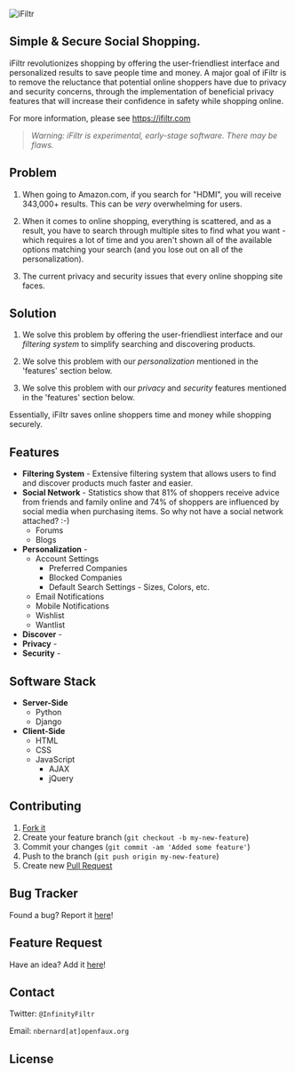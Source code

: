 ![iFiltr](https://raw.github.com/ifiltr/ifiltr/master/ifiltr_site/static/images/logos/original/logo-large.png?token=5732914__eyJzY29wZSI6IlJhd0Jsb2I6aWZpbHRyL2lmaWx0ci9tYXN0ZXIvaWZpbHRyX3NpdGUvc3RhdGljL2ltYWdlcy9sb2dvcy9vcmlnaW5hbC9sb2dvLWxhcmdlLnBuZyIsImV4cGlyZXMiOjEzODc5MTI0MzF9--59f5c1bbb3976228c2241711b4fdf00cdd35d5a5)

## Simple & Secure Social Shopping.

iFiltr revolutionizes shopping by offering the user-friendliest interface and personalized results to save people time and money. A major goal of iFiltr is to remove the reluctance that potential online shoppers have due to privacy and security concerns, through the implementation of beneficial privacy features that will increase their confidence in safety while shopping online.

For more information, please see https://ifiltr.com

> _Warning: iFiltr is experimental, early-stage software. There may be flaws._

## Problem

1. When going to Amazon.com, if you search for "HDMI", you will receive 343,000+ results. This can be _very_ overwhelming for users.

2. When it comes to online shopping, everything is scattered, and as a result, you have to search through multiple sites to find what you want - which requires a lot of time and you aren't shown all of the available options matching your search (and you lose out on all of the personalization).

3. The current privacy and security issues that every online shopping site faces.

## Solution

1. We solve this problem by offering the user-friendliest interface and our _filtering system_ to simplify searching and discovering products. 

2. We solve this problem with our _personalization_ mentioned in the 'features' section below.

3. We solve this problem with our _privacy_ and _security_ features mentioned in the 'features' section below.

Essentially, iFiltr saves online shoppers time and money while shopping securely. 

## Features

* **Filtering System** - Extensive filtering system that allows users to find and discover products much faster and easier. 
* **Social Network** - Statistics show that 81% of shoppers receive advice from friends and family online and 74% of shoppers are influenced by social media when purchasing items. So why not have a social network attached? :-)
    * Forums
    * Blogs
* **Personalization** - 
    * Account Settings
      * Preferred Companies
      * Blocked Companies
      * Default Search Settings - Sizes, Colors, etc.
    * Email Notifications
    * Mobile Notifications
    * Wishlist
    * Wantlist
* **Discover** -
* **Privacy** -
* **Security** - 

## Software Stack

* **Server-Side**
    * Python
    * Django
* **Client-Side**
    * HTML
    * CSS
    * JavaScript
      * AJAX
      * jQuery

## Contributing

1. [Fork it](https://help.github.com/articles/fork-a-repo)
2. Create your feature branch (`git checkout -b my-new-feature`)
3. Commit your changes (`git commit -am 'Added some feature'`)
4. Push to the branch (`git push origin my-new-feature`)
5. Create new [Pull Request](https://help.github.com/articles/using-pull-requests)

## Bug Tracker

Found a bug? Report it [here](https://github.com/ifiltr/ifiltr/issues/)!

## Feature Request

Have an idea? Add it [here](https://github.com/ifiltr/ifiltr/issues/)!

## Contact

Twitter: `@InfinityFiltr`

Email: `nbernard[at]openfaux.org`

## License
